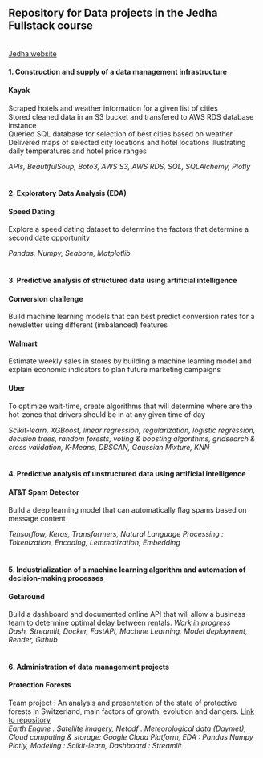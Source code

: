 ## Repository for Data projects in the Jedha Fullstack course
<br>
<a href="https://www.jedha.co/formations/formation-data-scientist">Jedha website</a><br>

#### 1. Construction and supply of a data management infrastructure
#### Kayak 
Scraped hotels and weather information for a given list of cities <br>
Stored cleaned data in an S3 bucket and transfered to AWS RDS database instance<br>
Queried SQL database for selection of best cities based on weather<br>
Delivered maps of selected city locations and hotel locations illustrating daily temperatures and hotel price ranges

*APIs, BeautifulSoup, Boto3, AWS S3, AWS RDS, SQL, SQLAlchemy, Plotly*
<br><br>

#### 2. Exploratory Data Analysis (EDA)
#### Speed Dating
Explore a speed dating dataset to determine the factors that determine a second date opportunity

*Pandas, Numpy, Seaborn, Matplotlib*
<br><br>

#### 3. Predictive analysis of structured data using artificial intelligence
#### Conversion challenge
Build machine learning models that can best predict conversion rates for a newsletter using different (imbalanced) features
#### Walmart
Estimate weekly sales in stores by building a machine learning model and explain economic indicators to plan future marketing campaigns
#### Uber
To optimize wait-time, create algorithms that will determine where are the hot-zones that drivers should be in at any given time of day

*Scikit-learn, XGBoost, linear regression, regularization, logistic regression, decision trees, random forests, voting & boosting algorithms, gridsearch & cross validation, K-Means, DBSCAN, Gaussian Mixture, KNN*
<br><br>

#### 4. Predictive analysis of unstructured data using artificial intelligence
#### AT&T Spam Detector
Build a deep learning model that can automatically flag spams based on message content

*Tensorflow, Keras, Transformers, Natural Language Processing : Tokenization, Encoding, Lemmatization, Embedding*
<br><br>

#### 5. Industrialization of a machine learning algorithm and automation of decision-making processes
#### Getaround
Build a dashboard and documented online API that will allow a business team to determine optimal delay between rentals.
*Work in progress* <br>
*Dash, Streamlit, Docker, FastAPI, Machine Learning, Model deployment, Render, Github*
<br><br>

#### 6. Administration of data management projects
#### Protection Forests
Team project : An analysis and presentation of the state of protective forests in Switzerland, main factors of growth, evolution and dangers.
<a href="https://github.com/Ukratic/Protection-Forests">Link to repository</a> <br>
*Earth Engine : Satellite imagery, Netcdf : Meteorological data (Daymet), Cloud computing & storage: Google Cloud Platform, EDA : Pandas Numpy Plotly, Modeling : Scikit-learn, Dashboard : Streamlit*
